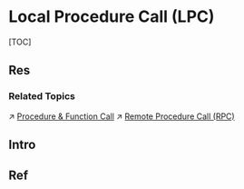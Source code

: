 # Local Procedure Call (LPC)

[TOC]



## Res
### Related Topics
↗ [Procedure & Function Call](../../../../../../🛣️%20Program%20Execution%20&%20Compilation%20System/🧙🏿‍♀️%20Execution%20(Runtime)/Procedure%20&%20Function%20Call/Procedure%20&%20Function%20Call.md)
↗ [Remote Procedure Call (RPC)](../../../../IO%20System/IO%20Generality%20(via%20Abstraction)/🛜%20Network%20Sockets/Remote%20Procedure%20Call%20(RPC).md)



## Intro



## Ref
